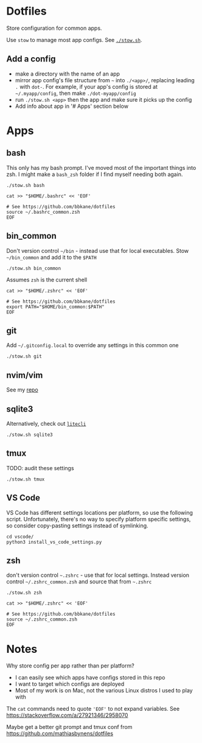 # Dotfiles

Store configuration for common apps.

Use `stow` to manage most app configs. See [`./stow.sh`](./stow.sh).

## Add a config

- make a directory with the name of an app
- mirror app config's file structure from `~` into `./<app>/`, replacing leading `.` with `dot-`. For example, if your app's config is stored at `~/.myapp/config`, then make `./dot-myapp/config`
- run `./stow.sh <app>` then the app and make sure it picks up the config
- Add info about app in '# Apps' section below

# Apps


## bash

This only has my bash prompt. I've moved most of the important things into zsh. I might make a `bash_zsh` folder if I find myself needing both again.

```
./stow.sh bash
```

```
cat >> "$HOME/.bashrc" << 'EOF'

# See https://github.com/bbkane/dotfiles
source ~/.bashrc_common.zsh
EOF
```

## bin_common

Don't version control `~/bin` - instead use that for local executables.
Stow `~/bin_common` and add it to the `$PATH`

```
./stow.sh bin_common
```

Assumes `zsh` is the current shell

```
cat >> "$HOME/.zshrc" << 'EOF'

# See https://github.com/bbkane/dotfiles
export PATH="$HOME/bin_common:$PATH"
EOF
```

## git

Add `~/.gitconfig.local` to override any settings in this common one

```
./stow.sh git
```

## nvim/vim

See my [repo](https://github.com/bbkane/nvim)

## sqlite3

Alternatively, check out [`litecli`](https://github.com/dbcli/litecli)

```
./stow.sh sqlite3
```

## tmux

TODO: audit these settings

```
./stow.sh tmux
```

## VS Code

VS Code has different settings locations per platform, so use the following
script. Unfortunately, there's no way to specify platform specific settings,
so consider copy-pasting settings instead of symlinking.

```
cd vscode/
python3 install_vs_code_settings.py
```

## zsh

don't version control `~.zshrc` - use that for local settings.
Instead version control `~/.zshrc_common.zsh` and source that from `~.zshrc`

```
./stow.sh zsh
```

```
cat >> "$HOME/.zshrc" << 'EOF'

# See https://github.com/bbkane/dotfiles
source ~/.zshrc_common.zsh
EOF
```

# Notes

Why store config per app rather than per platform?

- I can easily see which apps have configs stored in this repo
- I want to target which configs are deployed
- Most of my work is on Mac, not the various Linux distros I used to play with

The `cat` commands need to quote `'EOF'` to not expand variables. See
https://stackoverflow.com/a/27921346/2958070

Maybe get a better git prompt and tmux conf from https://github.com/mathiasbynens/dotfiles
